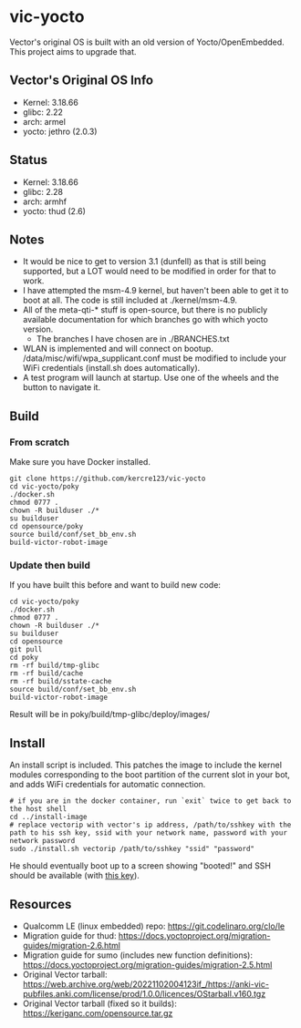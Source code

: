 # vic-yocto

Vector's original OS is built with an old version of Yocto/OpenEmbedded. This project aims to upgrade that.

## Vector's Original OS Info

-	Kernel: 3.18.66
-	glibc: 2.22
-	arch: armel
-	yocto: jethro (2.0.3)

## Status

-	Kernel: 3.18.66
-	glibc: 2.28
-	arch: armhf
-	yocto: thud (2.6)

## Notes

-	It would be nice to get to version 3.1 (dunfell) as that is still being supported, but a LOT would need to be modified in order for that to work.
-	I have attempted the msm-4.9 kernel, but haven't been able to get it to boot at all. The code is still included at ./kernel/msm-4.9.
-	All of the meta-qti-* stuff is open-source, but there is no publicly available documentation for which branches go with which yocto version.
	-	The branches I have chosen are in ./BRANCHES.txt
-	WLAN is implemented and will connect on bootup. /data/misc/wifi/wpa_supplicant.conf must be modified to include your WiFi credentials (install.sh does automatically).
-	A test program will launch at startup. Use one of the wheels and the button to navigate it.

## Build

### From scratch

Make sure you have Docker installed.

```
git clone https://github.com/kercre123/vic-yocto
cd vic-yocto/poky
./docker.sh
chmod 0777 .
chown -R builduser ./*
su builduser
cd opensource/poky
source build/conf/set_bb_env.sh
build-victor-robot-image
```

### Update then build

If you have built this before and want to build new code:

```
cd vic-yocto/poky
./docker.sh
chmod 0777 .
chown -R builduser ./*
su builduser
cd opensource
git pull
cd poky
rm -rf build/tmp-glibc
rm -rf build/cache
rm -rf build/sstate-cache
source build/conf/set_bb_env.sh
build-victor-robot-image
```

Result will be in poky/build/tmp-glibc/deploy/images/

## Install

An install script is included. This patches the image to include the kernel modules corresponding to the boot partition of the current slot in your bot, and adds WiFi credentials for automatic connection.

```
# if you are in the docker container, run `exit` twice to get back to the host shell
cd ../install-image
# replace vectorip with vector's ip address, /path/to/sshkey with the path to his ssh key, ssid with your network name, password with your network password
sudo ./install.sh vectorip /path/to/sshkey "ssid" "password"
```

He should eventually boot up to a screen showing "booted!" and SSH should be available (with [this key](http://wire.my.to:81/ssh_root_key)).

## Resources

-	Qualcomm LE (linux embedded) repo: https://git.codelinaro.org/clo/le
-	Migration guide for thud: https://docs.yoctoproject.org/migration-guides/migration-2.6.html
-	Migration guide for sumo (includes new function definitions): https://docs.yoctoproject.org/migration-guides/migration-2.5.html
-	Original Vector tarball: https://web.archive.org/web/20221102004123if_/https://anki-vic-pubfiles.anki.com/license/prod/1.0.0/licences/OStarball.v160.tgz
-	Original Vector tarball (fixed so it builds): https://keriganc.com/opensource.tar.gz
